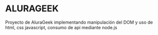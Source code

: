 # ALURAGEEK
Proyecto de AluraGeek implementando manipulación del DOM y uso de html, css javascript, consumo de api mediante node.js

